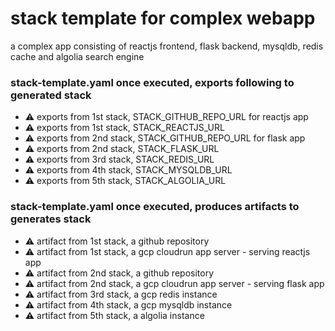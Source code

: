 # stack template for complex webapp
a complex app consisting of reactjs frontend, flask backend, mysqldb, redis cache and algolia search engine

### stack-template.yaml once executed, exports following to generated stack
- ⚠️  exports from 1st stack, STACK_GITHUB_REPO_URL for reactjs app
- ⚠️  exports from 1st stack, STACK_REACTJS_URL
- ⚠️  exports from 2nd stack, STACK_GITHUB_REPO_URL for flask app
- ⚠️  exports from 2nd stack, STACK_FLASK_URL
- ⚠️  exports from 3rd stack, STACK_REDIS_URL
- ⚠️  exports from 4th stack, STACK_MYSQLDB_URL
- ⚠️  exports from 5th stack, STACK_ALGOLIA_URL

### stack-template.yaml once executed, produces artifacts to generates stack
- ⚠️  artifact from 1st stack, a github repository
- ⚠️  artifact from 1st stack, a gcp cloudrun app server - serving reactjs app
- ⚠️  artifact from 2nd stack, a github repository
- ⚠️  artifact from 2nd stack, a gcp cloudrun app server - serving flask app
- ⚠️  artifact from 3rd stack, a gcp redis instance
- ⚠️  artifact from 4th stack, a gcp mysqldb instance
- ⚠️  artifact from 5th stack, a algolia instance

